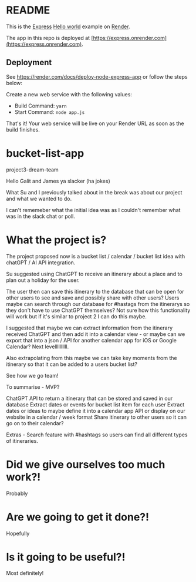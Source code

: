 # README

This is the [Express](https://expressjs.com) [Hello world](https://expressjs.com/en/starter/hello-world.html) example on [Render](https://render.com).

The app in this repo is deployed at [https://express.onrender.com](https://express.onrender.com).

## Deployment

See https://render.com/docs/deploy-node-express-app or follow the steps below:

Create a new web service with the following values:
  * Build Command: `yarn`
  * Start Command: `node app.js`

That's it! Your web service will be live on your Render URL as soon as the build finishes.

# bucket-list-app
project3-dream-team

Hello Galit and James ya slacker (ha jokes)

What Su and I previously talked about in the break was about our project and what we wanted to do.

I can't rememeber what the initial idea was as I couldn't remember what was in the slack chat or poll.

# What the project is?

The project proposed now is a bucket list / calendar / bucket list idea with chatGPT / AI API integration.

Su suggested using ChatGPT to receive an itinerary about a place and to plan out a holiday for the user.

The user then can save this itinerary to the database that can be open for other users to see and save and possibly share with other users? Users maybe can search through our database for #hastags from the itinerarys so they don't have to use ChatGPT themselves? Not sure how this functionality will work but if it's similar to project 2 I can do this maybe. 

I suggested that maybe we can extract information from the itinerary received ChatGPT and then add it into a calendar view - or maybe can we export that into a json / API for another calendar app for iOS or Google Calendar? Next levellllllllll.

Also extrapolating from this maybe we can take key moments from the itinerary so that it can be added to a users bucket list?

See how we go team!

To summarise - MVP?

ChatGPT API to return a itinerary that can be stored and saved in our database
Extract dates or events for bucket list item for each user
Extract dates or ideas to maybe define it into a calendar app API or display on our website in a calendar / week format
Share itinerary to other users so it can go on to their calendar?

Extras -
Search feature with #hashtags so users can find all different types of itineraries.

# Did we give ourselves too much work?!
Probably

# Are we going to get it done?!
Hopefully

# Is it going to be useful?!
Most definitely!
